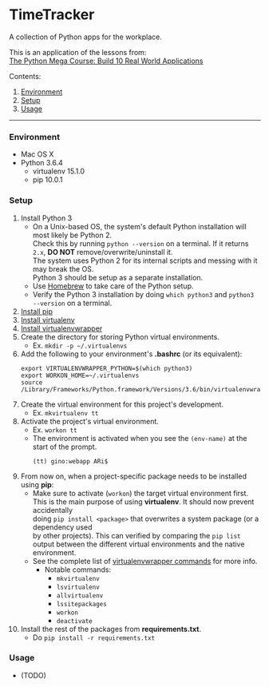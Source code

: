 # TimeTracker

A collection of Python apps for the workplace.

This is an application of the lessons from:  
[The Python Mega Course: Build 10 Real World Applications](https://www.udemy.com/the-python-mega-course/learn/v4/overview)

Contents:

1. [Environment](#environment)
1. [Setup](#setup)
1. [Usage](#usage)

---

### Environment

* Mac OS X
* Python 3.6.4
    * virtualenv 15.1.0
    * pip 10.0.1

### Setup

1. Install Python 3
    * On a Unix-based OS, the system's default Python installation will most likely be Python 2.  
      Check this by running `python --version` on a terminal.
      If it returns `2.x`, **DO NOT** remove/overwrite/uninstall it.  
      The system uses Python 2 for its internal scripts and messing with it may break the OS.  
      Python 3 should be setup as a separate installation.
    * Use [Homebrew](https://docs.brew.sh/Homebrew-and-Python) to take care of the Python setup.
    * Verify the Python 3 installation by doing `which python3` and `python3 --version` on a terminal.
1. [Install pip](https://pip.pypa.io/en/stable/installing/)
1. [Install virtualenv](https://virtualenv.pypa.io/en/stable/)
1. [Install virtualenvwrapper](http://virtualenvwrapper.readthedocs.io/en/latest/#)
1. Create the directory for storing Python virtual environments.
    * Ex. `mkdir -p ~/.virtualenvs`
1. Add the following to your environment's **.bashrc** (or its equivalent):
    ```
    export VIRTUALENVWRAPPER_PYTHON=$(which python3)
    export WORKON_HOME=~/.virtualenvs
    source /Library/Frameworks/Python.framework/Versions/3.6/bin/virtualenvwrapper.sh
    ```
1. Create the virtual environment for this project's development.
    * Ex. `mkvirtualenv tt`
1. Activate the project's virtual environment.
    * Ex. `workon tt`
    * The environment is activated when you see the `(env-name)` at the start of the prompt.
        ```
        (tt) gino:webapp ARi$
        ```
1. From now on, when a project-specific package needs to be installed using **pip**:
    * Make sure to activate (`workon`) the target virtual environment first.  
      This is the main purpose of using **virtualenv**. It should now prevent accidentally  
      doing `pip install <package>` that overwrites a system package (or a dependency used  
      by other projects). This can verified by comparing the `pip list` output between the
      different virtual environments and the native environment.
    * See the complete list of [virtualenvwrapper commands](http://virtualenvwrapper.readthedocs.io/en/latest/command_ref.html) for more info.
        * Notable commands:
            * `mkvirtualenv`
            * `lsvirtualenv`
            * `allvirtualenv`
            * `lssitepackages`
            * `workon`
            * `deactivate`
1. Install the rest of the packages from **requirements.txt**.
    * Do `pip install -r requirements.txt`

### Usage

* (TODO)
